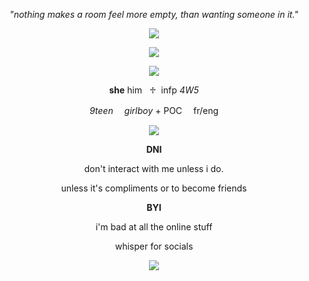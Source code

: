 <p align="center">
<i>"nothing makes a room feel more empty, than wanting someone in it."</i>
</p>
<p align="center">
  <img src="https://media.discordapp.net/attachments/903364339464044575/1086799759857156206/969CF2EA-F74C-4578-BC29-E472087717AF.gif">
</p>
<p align="center">
  <img src="https://cdn.discordapp.com/attachments/840573705544925185/1178050975341224017/kaveh.png?ex=6574bc77&is=65624777&hm=d4a255b70a06af6768b9a15a8cc152052c352fd9d6a801e03f3d3d7567d6b58e&">
</p>
<p align="center">
  <img src="https://media.discordapp.net/attachments/903364339464044575/1101868625335431328/B3FD7AFF-EA00-4AF3-8495-A600C4BCB9E4.gif">
<p>

<p align="center">
  <b>she</b>  him ‎ ‎ ♱  ‎ ‎infp <i>4W5</i>
</p>

<p align="center">
  <i>9teen　 girlboy</i> + POC　 fr/eng
</p>

<p align="center">
  <img src="https://media.discordapp.net/attachments/903364339464044575/1086799577455263754/CAAF141A-0C8A-48B7-B843-021C4D8221ED.gif">
<p>

<p align="center"><b>DNI</b></p>
<p align="center">don't interact with me unless i do.</p>
<p align="center">unless it's compliments or to become friends</p>


<p align="center"><b>BYI</b></p>
<p align="center">i'm bad at all the online stuff</p>
<p align="center">whisper for socials</p>
<p align="center">
  <img src="https://media.discordapp.net/attachments/903364339464044575/1101868625335431328/B3FD7AFF-EA00-4AF3-8495-A600C4BCB9E4.gif">
<p>
